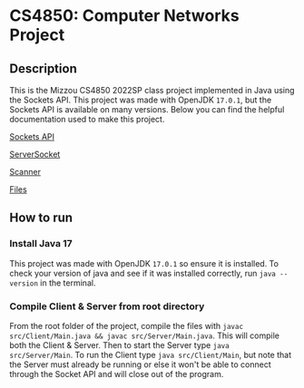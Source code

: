 # CS4850: Computer Networks Project

## Description

This is the Mizzou CS4850 2022SP class project implemented in Java using the Sockets API. This project was made with OpenJDK `17.0.1`, but the Sockets API is available on many versions. Below you can find the helpful documentation used to make this project.

[Sockets API](https://docs.oracle.com/en/java/javase/17/docs/api/java.base/java/net/Socket.html)

[ServerSocket](https://docs.oracle.com/en/java/javase/17/docs/api/java.base/java/net/ServerSocket.html)

[Scanner](https://docs.oracle.com/en/java/javase/17/docs/api/java.base/java/util/Scanner.html)

[Files](https://docs.oracle.com/en/java/javase/17/docs/api/java.base/java/nio/file/Files.html)

## How to run

### Install Java 17

This project was made with OpenJDK `17.0.1` so ensure it is installed. To check your version of java and see if it was installed correctly, run `java --version` in the terminal.

### Compile Client & Server from root directory

From the root folder of the project, compile the files with `javac src/Client/Main.java && javac src/Server/Main.java`. This will compile both the Client & Server. Then to start the Server type `java src/Server/Main`. To run the Client type `java src/Client/Main`, but note that the Server must already be running or else it won't be able to connect through the Socket API and will close out of the program.